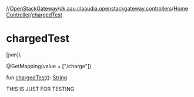 //[OpenStackGateway](../../../index.md)/[dk.aau.claaudia.openstackgateway.controllers](../index.md)/[HomeController](index.md)/[chargedTest](charged-test.md)

# chargedTest

[jvm]\

@GetMapping(value = ["/charge"])

fun [chargedTest](charged-test.md)(): [String](https://kotlinlang.org/api/latest/jvm/stdlib/kotlin/-string/index.html)

THIS IS JUST FOR TESTING
